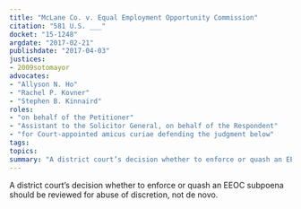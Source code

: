 ```yaml
---
title: "McLane Co. v. Equal Employment Opportunity Commission"
citation: "581 U.S. ___"
docket: "15-1248"
argdate: "2017-02-21"
publishdate: "2017-04-03"
justices:
- 2009sotomayor
advocates:
- "Allyson N. Ho"
- "Rachel P. Kovner"
- "Stephen B. Kinnaird"
roles:
- "on behalf of the Petitioner"
- "Assistant to the Solicitor General, on behalf of the Respondent"
- "for Court-appointed amicus curiae defending the judgment below"
tags:
topics:
summary: "A district court’s decision whether to enforce or quash an EEOC subpoena should be reviewed for abuse of discretion, not de novo."
---
```

A district court’s decision whether to enforce or quash an EEOC subpoena should be reviewed for abuse of discretion, not de novo.

